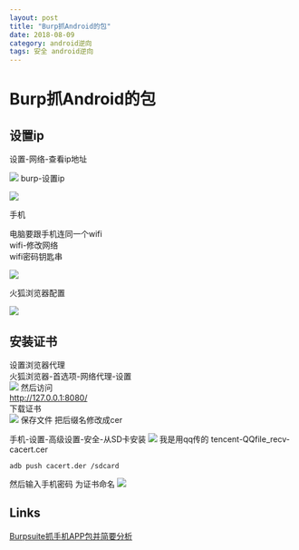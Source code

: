 ```yaml
---
layout: post
title: "Burp抓Android的包"
date: 2018-08-09
category: android逆向
tags: 安全 android逆向
---
```


# Burp抓Android的包


## 设置ip
设置-网络-查看ip地址  

![]({{site.img_link}}/17/01.png)
burp-设置ip  

![]({{site.img_link}}/17/02.png)

手机  

电脑要跟手机连同一个wifi  
wifi-修改网络  
wifi密码钥匙串  

![]({{site.img_link}}/17/03.png)

火狐浏览器配置  

![]({{site.img_link}}/17/04.png)

## 安装证书  
设置浏览器代理  
火狐浏览器-首选项-网络代理-设置  
![]({{site.img_link}}/17/05.png)
然后访问  
http://127.0.0.1:8080/  
下载证书  
![]({{site.img_link}}/17/06.jpg)
保存文件
把后缀名修改成cer

手机-设置-高级设置-安全-从SD卡安装
![]({{site.img_link}}/17/07.png)
我是用qq传的
tencent-QQfile_recv-cacert.cer

	adb push cacert.der /sdcard

然后输入手机密码
为证书命名
![]({{site.img_link}}/17/08.png)

## Links
[Burpsuite抓手机APP包并简要分析](https://blog.csdn.net/whstylist/article/details/78178161)  